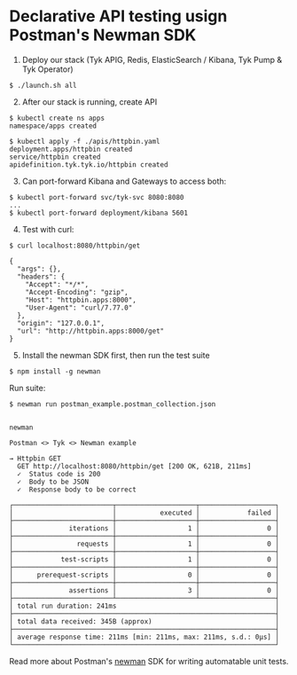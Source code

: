 # Declarative API testing usign Postman's Newman SDK

1. Deploy our stack (Tyk APIG, Redis, ElasticSearch / Kibana, Tyk Pump & Tyk Operator)
```
$ ./launch.sh all
```

2.  After our stack is running, create API
```
$ kubectl create ns apps
namespace/apps created

$ kubectl apply -f ./apis/httpbin.yaml
deployment.apps/httpbin created
service/httpbin created
apidefinition.tyk.tyk.io/httpbin created
```

3. Can port-forward Kibana and Gateways to access both:

```
$ kubectl port-forward svc/tyk-svc 8080:8080
...
$ kubectl port-forward deployment/kibana 5601
```

4. Test with curl:
```
$ curl localhost:8080/httpbin/get

{
  "args": {},
  "headers": {
    "Accept": "*/*",
    "Accept-Encoding": "gzip",
    "Host": "httpbin.apps:8000",
    "User-Agent": "curl/7.77.0"
  },
  "origin": "127.0.0.1",
  "url": "http://httpbin.apps:8000/get"
}
```

5. Install the newman SDK first, then run the test suite

```
$ npm install -g newman   
```

Run suite:
```
$ newman run postman_example.postman_collection.json 


newman

Postman <> Tyk <> Newman example

→ Httpbin GET
  GET http://localhost:8080/httpbin/get [200 OK, 621B, 211ms]
  ✓  Status code is 200
  ✓  Body to be JSON
  ✓  Response body to be correct

┌─────────────────────────┬────────────────────┬───────────────────┐
│                         │           executed │            failed │
├─────────────────────────┼────────────────────┼───────────────────┤
│              iterations │                  1 │                 0 │
├─────────────────────────┼────────────────────┼───────────────────┤
│                requests │                  1 │                 0 │
├─────────────────────────┼────────────────────┼───────────────────┤
│            test-scripts │                  1 │                 0 │
├─────────────────────────┼────────────────────┼───────────────────┤
│      prerequest-scripts │                  0 │                 0 │
├─────────────────────────┼────────────────────┼───────────────────┤
│              assertions │                  3 │                 0 │
├─────────────────────────┴────────────────────┴───────────────────┤
│ total run duration: 241ms                                        │
├──────────────────────────────────────────────────────────────────┤
│ total data received: 345B (approx)                               │
├──────────────────────────────────────────────────────────────────┤
│ average response time: 211ms [min: 211ms, max: 211ms, s.d.: 0µs] │
└──────────────────────────────────────────────────────────────────┘
```

Read more about Postman's [newman][0] SDK for writing automatable unit tests.

[0]: https://learning.postman.com/docs/writing-scripts/test-scripts/
